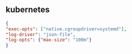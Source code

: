 ## kubernetes

```json
{
"exec-opts": ["native.cgroupdriver=systemd"],
"log-driver": "json-file",
"log-opts": {"max-size": "100m"}
}

```